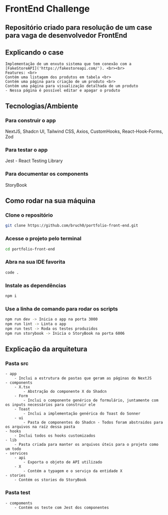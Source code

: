 # FrontEnd Challenge

## Repositório criado para resolução de um case para vaga de desenvolvedor FrontEnd

## Explicando o case

    Implementação de um enxuto sistema que tem conexão com a [FakeStoreAPI]('https://fakestoreapi.com/'). <br><br>
    Features: <br>
    Contém uma listagem dos produtos em tabela <br>
    Contém uma página para criação de um produto <br>
    Contém uma página para visualização detalhada de um produto
    - Nessa página é possível editar e apagar o produto

## Tecnologias/Ambiente

### Para construir o app

NextJS, Shadcn UI, Tailwind CSS, Axios, CustomHooks, React-Hook-Forms, Zod

### Para testar o app

Jest - React Testing Library

### Para documentar os components

StoryBook

## Como rodar na sua máquina

### Clone o repositório

```bash
git clone https://github.com/bruch0/portfolio-front-end.git
```

### Acesse o projeto pelo terminal

```bash
cd portfolio-front-end
```

### Abra na sua IDE favorita

```bash
code .
```

### Instale as dependências

```bash
npm i
```

### Use a linha de comando para rodar os scripts

```bash
npm run dev -> Inicia o app na porta 3000
npm run lint -> Linta o app
npm run test -> Roda os testes produzidos
npm run storybook -> Inicia o StoryBook na porta 6006
```

## Explicação da arquitetura

### Pasta src

    - app
        - Inclui a estrutura de pastas que geram as páginas do NextJS
    - components
        - X.tsx
            - Abstração do componente X do Shadcn
        - Form
            - Inclui o componente genérico de formulário, juntamente com os inputs necessários para construir ele
        - Toast
            - Inclui a implementação genérica do Toast do Sonner
        - ui
            - Pasta de componentes do Shadcn - Todos foram abstraidos para os arquivos na raíz dessa pasta
    - hooks
        - Inclui todos os hooks customizados
    - lib
        - Pasta criada para manter os arquivos úteis para o projeto como um todo
    - services
        - api
            - Exporta o objeto de API utilizado
        - X
            - Contém a typagem e o serviço da entidade X
    - stories
        - Contém os stories do StoryBook

### Pasta test

    - compoments
        - Contém os teste com Jest dos componentes

